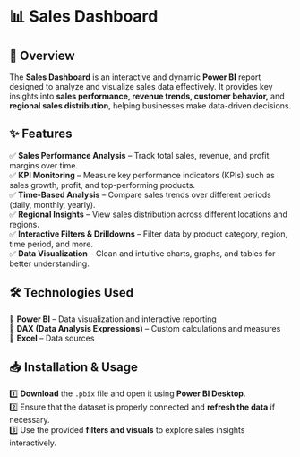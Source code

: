 # 📊 Sales Dashboard  

## 🚀 Overview  
The **Sales Dashboard** is an interactive and dynamic **Power BI** report designed to analyze and visualize sales data effectively. It provides key insights into **sales performance, revenue trends, customer behavior,** and **regional sales distribution**, helping businesses make data-driven decisions.  

## ✨ Features  
✅ **Sales Performance Analysis** – Track total sales, revenue, and profit margins over time.  
✅ **KPI Monitoring** – Measure key performance indicators (KPIs) such as sales growth, profit, and top-performing products.  
✅ **Time-Based Analysis** – Compare sales trends over different periods (daily, monthly, yearly).  
✅ **Regional Insights** – View sales distribution across different locations and regions.  
✅ **Interactive Filters & Drilldowns** – Filter data by product category, region, time period, and more.  
✅ **Data Visualization** – Clean and intuitive charts, graphs, and tables for better understanding.  

## 🛠️ Technologies Used  
🔹 **Power BI** – Data visualization and interactive reporting  
🔹 **DAX (Data Analysis Expressions)** – Custom calculations and measures  
🔹 **Excel** – Data sources 

## 📥 Installation & Usage  
1️⃣ **Download** the `.pbix` file and open it using **Power BI Desktop**.  
2️⃣ Ensure that the dataset is properly connected and **refresh the data** if necessary.  
3️⃣ Use the provided **filters and visuals** to explore sales insights interactively.  



